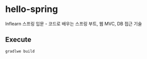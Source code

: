# hello-spring
Inflearn 스프링 입문 - 코드로 배우는 스프링 부트, 웹 MVC, DB 접근 기술

## Execute
 
``` bash
gradlwe build 
```